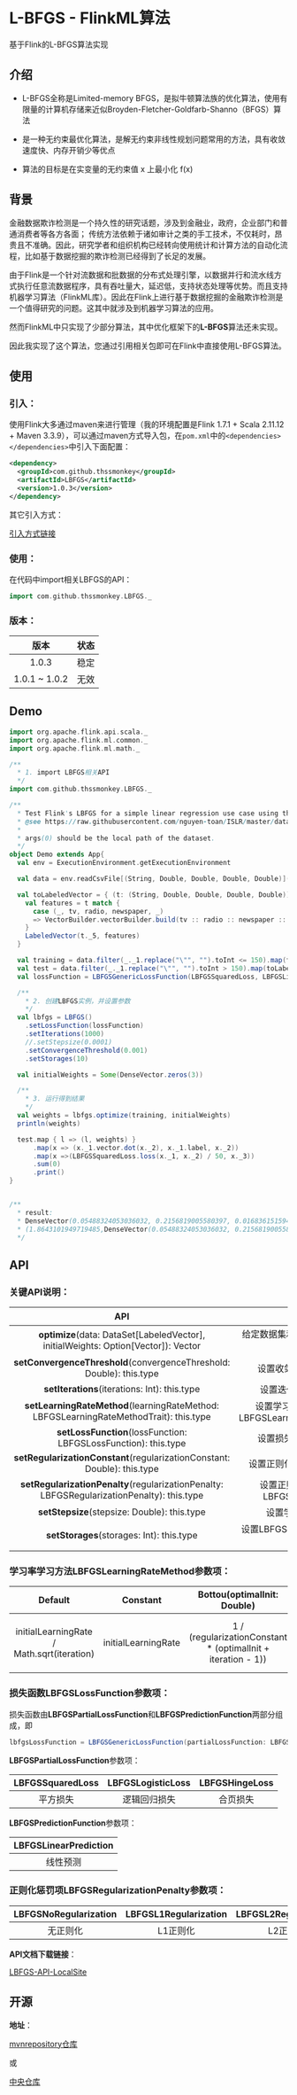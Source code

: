 # **L-BFGS - FlinkML算法**

基于Flink的L-BFGS算法实现

## **介绍**

- L-BFGS全称是Limited-memory BFGS，是拟牛顿算法族的优化算法，使用有限量的计算机存储来近似Broyden-Fletcher-Goldfarb-Shanno（BFGS）算法

- 是一种无约束最优化算法，是解无约束非线性规划问题常用的方法，具有收敛速度快、内存开销少等优点

- 算法的目标是在实变量的无约束值 x 上最小化 f(x)

## **背景**

金融数据欺诈检测是一个持久性的研究话题，涉及到金融业，政府，企业部门和普通消费者等各方各面； 传统方法依赖于诸如审计之类的手工技术，不仅耗时，昂贵且不准确。因此，研究学者和组织机构已经转向使用统计和计算方法的自动化流程，比如基于数据挖掘的欺诈检测已经得到了长足的发展。

由于Flink是一个针对流数据和批数据的分布式处理引擎，以数据并行和流水线方式执行任意流数据程序，具有吞吐量大，延迟低，支持状态处理等优势。而且支持机器学习算法（FlinkML库）。因此在Flink上进行基于数据挖掘的金融欺诈检测是一个值得研究的问题。这其中就涉及到机器学习算法的应用。

然而FlinkML中只实现了少部分算法，其中优化框架下的**L-BFGS**算法还未实现。

因此我实现了这个算法，您通过引用相关包即可在Flink中直接使用L-BFGS算法。

## **使用**

### 引入：

使用Flink大多通过maven来进行管理（我的环境配置是Flink 1.7.1 + Scala 2.11.12 + Maven 3.3.9），可以通过maven方式导入包，在`pom.xml`中的`<dependencies> </dependencies>`中引入下面配置：

```xml
<dependency>
  <groupId>com.github.thssmonkey</groupId>
  <artifactId>LBFGS</artifactId>
  <version>1.0.3</version>
</dependency>
```

其它引入方式：

[引入方式链接](https://search.maven.org/artifact/com.github.thssmonkey/LBFGS/1.0.3/jar) 

### 使用：

在代码中import相关LBFGS的API：

```scala
import com.github.thssmonkey.LBFGS._
```

### 版本：

|     版本      | 状态 |
| :-----------: | :--: |
|     1.0.3     | 稳定 |
| 1.0.1 ~ 1.0.2 | 无效 |

## **Demo**

```scala
import org.apache.flink.api.scala._
import org.apache.flink.ml.common._
import org.apache.flink.ml.math._

/**
  * 1. import LBFGS相关API
  */
import com.github.thssmonkey.LBFGS._

/**
  * Test Flink's LBFGS for a simple linear regression use case using the advertisement dataset from ISL
  * @see https://raw.githubusercontent.com/nguyen-toan/ISLR/master/dataset/Advertising.csv
  *
  * args(0) should be the local path of the dataset.
  */
object Demo extends App{
  val env = ExecutionEnvironment.getExecutionEnvironment

  val data = env.readCsvFile[(String, Double, Double, Double, Double)](args(0), ignoreFirstLine = true)

  val toLabeledVector = { (t: (String, Double, Double, Double, Double)) =>
    val features = t match {
      case (_, tv, radio, newspaper, _)
      => VectorBuilder.vectorBuilder.build(tv :: radio :: newspaper :: Nil )
    }
    LabeledVector(t._5, features)
  }

  val training = data.filter(_._1.replace("\"", "").toInt <= 150).map(toLabeledVector)
  val test = data.filter(_._1.replace("\"", "").toInt > 150).map(toLabeledVector)
  val lossFunction = LBFGSGenericLossFunction(LBFGSSquaredLoss, LBFGSLinearPrediction)

  /**
    * 2. 创建LBFGS实例，并设置参数
    */
  val lbfgs = LBFGS()
    .setLossFunction(lossFunction)
    .setIterations(1000)
    //.setStepsize(0.0001)
    .setConvergenceThreshold(0.001)
    .setStorages(10)

  val initialWeights = Some(DenseVector.zeros(3))

  /**
    * 3. 运行得到结果
    */
  val weights = lbfgs.optimize(training, initialWeights)
  println(weights)

  test.map { l => (l, weights) }
      .map(x => (x._1.vector.dot(x._2), x._1.label, x._2))
      .map(x =>(LBFGSSquaredLoss.loss(x._1, x._2) / 50, x._3))
      .sum(0)
      .print()
}


/**
  * result:
  * DenseVector(0.05488324053036032, 0.2156819005580397, 0.016836151594152398)
  * (1.8643101949719485,DenseVector(0.05488324053036032, 0.2156819005580397, 0.016836151594152398))
  */
```

## **API**

### 关键API说明：

|                             API                              |                           描述                            |
| :----------------------------------------------------------: | :-------------------------------------------------------: |
| **optimize**(data: DataSet[LabeledVector], initialWeights: Option[Vector]): Vector |           给定数据集和初始权重，返回优化后权重            |
| **setConvergenceThreshold**(convergenceThreshold: Double): this.type |                 设置收敛阈值，默认为1e-6                  |
|        **setIterations**(iterations: Int): this.type         |                  设置迭代次数，默认为100                  |
| **setLearningRateMethod**(learningRateMethod: LBFGSLearningRateMethodTrait): this.type | 设置学习率学习方法，默认为LBFGSLearningRateMethod.Default |
| **setLossFunction**(lossFunction: LBFGSLossFunction): this.type |                 设置损失函数，默认为None                  |
| **setRegularizationConstant**(regularizationConstant: Double): this.type |               设置正则化常数，默认为0.0001                |
| **setRegularizationPenalty**(regularizationPenalty: LBFGSRegularizationPenalty): this.type |       设置正则化惩罚项，默认为LBFGSNoRegularization       |
|         **setStepsize**(stepsize: Double): this.type         |                   设置学习率，默认为1.0                   |
|          **setStorages**(storages: Int): this.type           |            设置LBFGS存储最近迭代次数，默认为10            |

### 学习率学习方法**LBFGSLearningRateMethod**参数项：

|                  Default                   |      Constant       |                 Bottou(optimalInit: Double)                  |            InvScaling(decay: Double)             |                      Xu(decay: Double)                       |
| :----------------------------------------: | :-----------------: | :----------------------------------------------------------: | :----------------------------------------------: | :----------------------------------------------------------: |
| initialLearningRate / Math.sqrt(iteration) | initialLearningRate | 1 / (regularizationConstant * (optimalInit + iteration - 1)) | initialLearningRate / Math.pow(iteration, decay) | initialLearningRate *   Math.pow(1 + regularizationConstant * initialLearningRate * iteration, -decay) |

### 损失函数**LBFGSLossFunction**参数项：

损失函数由**LBFGSPartialLossFunction**和**LBFGSPredictionFunction**两部分组成，即

```scala
lbfgsLossFunction = LBFGSGenericLossFunction(partialLossFunction: LBFGSPartialLossFunction, predictionFunction: LBFGSPredictionFunction)
```

**LBFGSPartialLossFunction**参数项：

| LBFGSSquaredLoss | LBFGSLogisticLoss | LBFGSHingeLoss |
| :--------------: | :---------------: | :------------: |
|     平方损失     |   逻辑回归损失    |    合页损失    |

**LBFGSPredictionFunction**参数项：

| LBFGSLinearPrediction |
| :-------------------: |
|       线性预测        |

### 正则化惩罚项**LBFGSRegularizationPenalty**参数项：

| LBFGSNoRegularization | LBFGSL1Regularization | LBFGSL2Regularization |
| :-------------------: | :-------------------: | :-------------------: |
|       无正则化        |       L1正则化        |       L2正则化        |

**API文档下载链接**：

[LBFGS-API-LocalSite](xxhttps://cloud.tsinghua.edu.cn/d/ac69926eec824605bbde/) 

## **开源**

**地址**：

[mvnrepository仓库](xxhttps://mvnrepository.com/artifact/com.github.thssmonkey/LBFGS)

或

[中央仓库](xxhttps://search.maven.org/search?q=g:com.github.thssmonkey)



